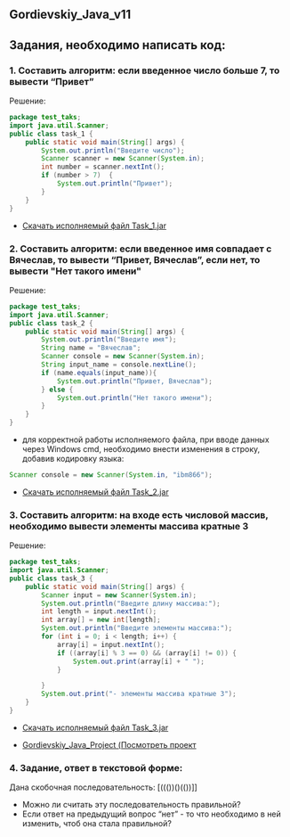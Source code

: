 ## Gordievskiy_Java_v11
## Задания, необходимо написать код:

### 1. Составить алгоритм: если введенное число больше 7, то вывести “Привет”  
Решение:
```java
package test_taks;
import java.util.Scanner;
public class task_1 {
    public static void main(String[] args) {
        System.out.println("Введите число");
        Scanner scanner = new Scanner(System.in);
        int number = scanner.nextInt();
        if (number > 7)  {
            System.out.println("Привет");
        }
    }
}
```
* [Скачать исполняемый файл Task_1.jar](https://github.com/Gordmick/Gordievskiy_Java_v11/blob/main/executable_files/Task_1.jar)
### 2. Составить алгоритм: если введенное имя совпадает с Вячеслав, то вывести “Привет, Вячеслав”, если нет, то вывести "Нет такого имени" 
Решение:
```java
package test_taks;
import java.util.Scanner;
public class task_2 {
    public static void main(String[] args) {
        System.out.println("Введите имя");
        String name = "Вячеслав";
        Scanner console = new Scanner(System.in);
        String input_name = console.nextLine();
        if (name.equals(input_name)){
            System.out.println("Привет, Вячеслав");
        } else {
            System.out.println("Нет такого имени");
        }
    }
}
```
* для корректной работы исполняемого файла, при вводе данных через Windows cmd, необходимо внести изменения в строку, добавив кодировку языка:
```java
Scanner console = new Scanner(System.in, "ibm866");
```
* [Скачать исполняемый файл Task_2.jar](https://github.com/Gordmick/Gordievskiy_Java_v11/blob/main/executable_files/Task_2.jar)
### 3. Составить алгоритм: на входе есть числовой массив, необходимо вывести элементы массива кратные 3 
Решение:
```java
package test_taks;
import java.util.Scanner;
public class task_3 {
    public static void main(String[] args) {
        Scanner input = new Scanner(System.in);
        System.out.println("Введите длину массива:");
        int length = input.nextInt();
        int array[] = new int[length];
        System.out.println("Введите элементы массива:");
        for (int i = 0; i < length; i++) {
            array[i] = input.nextInt();
            if ((array[i] % 3 == 0) && (array[i] != 0)) {
                System.out.print(array[i] + " ");
            }

        }
        System.out.print("- элементы массива кратные 3");
    }
}
```
* [Скачать исполняемый файл Task_3.jar](https://github.com/Gordmick/Gordievskiy_Java_v11/blob/main/executable_files/Task_3.jar)

* [Gordievskiy_Java_Project (Посмотреть проект](https://github.com/Gordmick/Test_tasks_Gordievskiy_Java_Project)
### 4. Задание, ответ в текстовой форме:  
  Дана скобочная последовательность: [((())()(())]]  
  - Можно ли считать эту последовательность правильной?  
  - Если ответ на предыдущий вопрос “нет” - то что необходимо в ней изменить, чтоб она стала правильной?  
